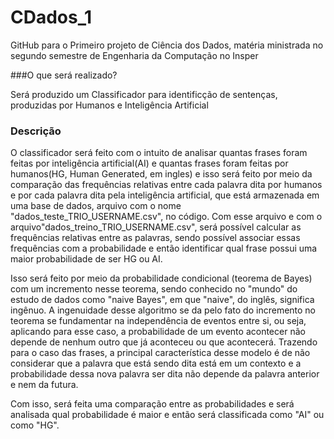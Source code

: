 # CDados_1
GitHub para o Primeiro projeto de Ciência dos Dados, matéria ministrada no segundo semestre de Engenharia da Computação no Insper

###O que será realizado?

Será produzido um Classificador para identificção de sentenças, produzidas por Humanos e Inteligência Artificial

### Descrição

O classificador será feito com o intuito de analisar quantas frases foram feitas por inteligência artificial(AI) e quantas frases foram feitas por humanos(HG, Human Generated, em ingles) e isso será feito por meio da comparação das frequências relativas entre cada palavra dita por humanos e por cada palavra dita pela inteligência artificial, que está armazenada em uma base de dados, arquivo com o nome "dados_teste_TRIO_USERNAME.csv", no código. Com esse arquivo e com o arquivo"dados_treino_TRIO_USERNAME.csv", será possível calcular as frequências relativas entre as palavras, sendo possível associar essas frequências com a probabilidade e então identificar qual frase possui uma maior probabilidade de ser HG ou AI.

Isso será feito por meio da probabilidade condicional (teorema de Bayes) com um incremento nesse teorema, sendo conhecido no "mundo" do estudo de dados como "naive Bayes", em que "naive", do inglês, significa ingênuo. A ingenuidade desse algoritmo se da pelo fato do incremento no teorema se fundamentar na independência de eventos entre si, ou seja, aplicando para esse caso, a probabilidade de um evento acontecer não depende de nenhum outro que já aconteceu ou que acontecerá. Trazendo para o caso das frases, a principal característica desse modelo é de não considerar que a palavra que está sendo dita está em um contexto e a probabilidade dessa nova palavra ser dita não depende da palavra anterior e nem da futura.

Com isso, será feita uma comparação entre as probabilidades e será analisada qual probabilidade é maior e então será classificada como "AI" ou como "HG".
